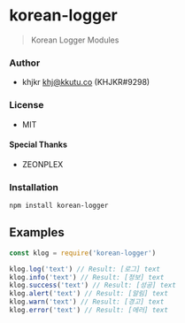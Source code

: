 # korean-logger
> Korean Logger Modules

### Author
- khjkr <khj@kkutu.co> (KHJKR#9298)

### License
- MIT

#### Special Thanks
- ZEONPLEX

### Installation
```
npm install korean-logger
```

## Examples
```js
const klog = require('korean-logger')

klog.log('text') // Result: [로그] text
klog.info('text') // Result: [정보] text
klog.success('text') // Result: [성공] text
klog.alert('text') // Result: [알림] text
klog.warn('text') // Result: [경고] text
klog.error('text') // Result: [에러] text
```
